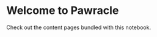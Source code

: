 # Welcome to Pawracle

Check out the content pages bundled with this notebook.

```{tableofcontents}
```
